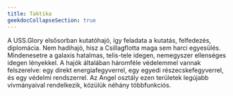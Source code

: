 ```yaml
---
title: Taktika
geekdocCollapseSection: true
---
```


A USS.Glory elsősorban kutatóhajó, így feladata a kutatás, felfedezés, diplomácia. Nem hadihajó, hisz a Csillagflotta maga sem harci egyesülés. Mindenesetre a galaxis hatalmas, telis-tele idegen, nemegyszer ellenséges idegen lényekkel. A hajók általában háromféle védelemmel vannak felszerelve: egy direkt energiafegyverrel, egy egyedi részecskefegyverrel, és egy védelmi rendszerrel. Az Angel osztály ezen területek legújabb vívmányaival rendelkezik, közülük néhány többfunkciós.

